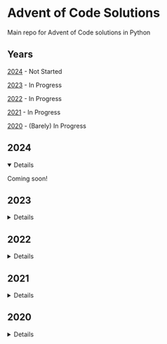 # Advent of Code Solutions

Main repo for Advent of Code solutions in Python

## Years

[2024](#2024) - Not Started

[2023](#2023) - In Progress

[2022](#2022) - In Progress

[2021](#2021) - In Progress

[2020](#2020) - (Barely) In Progress

## 2024

<details open>

Coming soon!

</details>

## 2023

<details>

[Day 01](/2023/day01.py) - Part 1 & 2

[Day 02](/2023/day02.py) - Part 1 & 2

Day 03

[Day 04](/2023/day04.py) - Part 1

</details>

## 2022

<details>

[Day 01](/2022/day01.py) - Part 1 & 2

[Day 02](/2022/day02.py) - Part 1 & 2

[Day 03](/2022/day02.py) - Part 1 & 2

[Day 04](/2022/day04.py) - Part 1

</details>

## 2021

<details>

[Day 01](/2021/day01.py) - Part 1 & 2

[Day 02](/2021/day02.py) - Part 1 & 2

</details>

## 2020

<details>

[Day 01](/2020/day01.py) - Part 1 & 2

</details>
